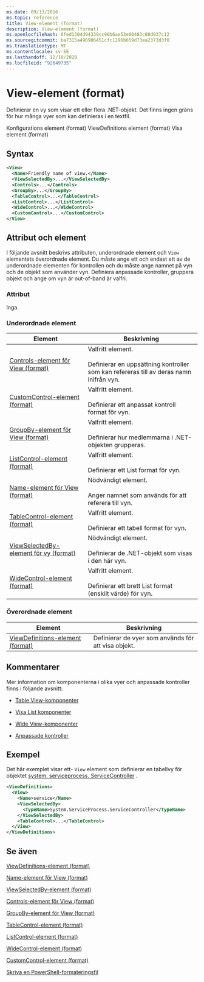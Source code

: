 ```yaml
---
ms.date: 09/13/2016
ms.topic: reference
title: View-element (format)
description: View-element (format)
ms.openlocfilehash: 6fed1304d94339cc90b6ae53e06483c08d937c12
ms.sourcegitcommit: ba7315a496986451cfc1296b659d73ea2373d3f0
ms.translationtype: MT
ms.contentlocale: sv-SE
ms.lasthandoff: 12/10/2020
ms.locfileid: "92649735"
---
```

# <a name="view-element-format"></a>View-element (format)

Definierar en vy som visar ett eller flera .NET-objekt. Det finns ingen gräns för hur många vyer som kan definieras i en textfil.

Konfigurations element (format) ViewDefinitions element (format) Visa element (format)

## <a name="syntax"></a>Syntax

```xml
<View>
  <Name>Friendly name of view.</Name>
  <ViewSelectedBy>...</ViewSelectedBy>
  <Controls>...</Controls>
  <GroupBy>...</GroupBy>
  <TableControl>...</TableControl>
  <ListControl>...</ListControl>
  <WideControl>...</WideControl>
  <CustomControl>...</CustomControl>
</View>
```

## <a name="attributes-and-elements"></a>Attribut och element

I följande avsnitt beskrivs attributen, underordnade element och `View` elementets överordnade element. Du måste ange ett och endast ett av de underordnade elementen för kontrollen och du måste ange namnet på vyn och de objekt som använder vyn. Definiera anpassade kontroller, gruppera objekt och ange om vyn är out-of-band är valfri.

### <a name="attributes"></a>Attribut

Inga.

### <a name="child-elements"></a>Underordnade element

|Element|Beskrivning|
|-------------|-----------------|
|[Controls-element för View (format)](./controls-element-for-view-format.md)|Valfritt element.<br /><br /> Definierar en uppsättning kontroller som kan refereras till av deras namn inifrån vyn.|
|[CustomControl-element (format)](./customcontrol-element-for-groupby-format.md)|Valfritt element.<br /><br /> Definierar ett anpassat kontroll format för vyn.|
|[GroupBy-element för View (format)](./groupby-element-for-view-format.md)|Valfritt element.<br /><br /> Definierar hur medlemmarna i .NET-objekten grupperas.|
|[ListControl-element (format)](./listcontrol-element-format.md)|Valfritt element.<br /><br /> Definierar ett List format för vyn.|
|[Name-element för View (format)](./name-element-for-view-format.md)|Nödvändigt element.<br /><br /> Anger namnet som används för att referera till vyn.|
|[TableControl-element (format)](./tablecontrol-element-format.md)|Valfritt element.<br /><br /> Definierar ett tabell format för vyn.|
|[ViewSelectedBy-element för vy (format)](./viewselectedby-element-format.md)|Nödvändigt element.<br /><br /> Definierar de .NET-objekt som visas i den här vyn.|
|[WideControl-element (format)](./widecontrol-element-format.md)|Valfritt element.<br /><br /> Definierar ett brett List format (enskilt värde) för vyn.|

### <a name="parent-elements"></a>Överordnade element

|Element|Beskrivning|
|-------------|-----------------|
|[ViewDefinitions-element (format)](./viewdefinitions-element-format.md)|Definierar de vyer som används för att visa objekt.|

## <a name="remarks"></a>Kommentarer

Mer information om komponenterna i olika vyer och anpassade kontroller finns i följande avsnitt:

- [Table View-komponenter](./creating-a-table-view.md)

- [Visa List komponenter](./creating-a-list-view.md)

- [Wide View-komponenter](./creating-a-wide-view.md)

- [Anpassade kontroller](./creating-custom-controls.md)

## <a name="example"></a>Exempel

Det här exemplet visar ett- `View` element som definierar en tabellvy för objektet [system. serviceprocess. ServiceController](/dotnet/api/System.ServiceProcess.ServiceController) .

```xml
<ViewDefinitions>
  <View>
    <Name>service</Name>
    <ViewSelectedBy>
      <TypeName>System.ServiceProcess.ServiceController</TypeName>
    </ViewSelectedBy>
    <TableControl>...</TableControl>
  </View>
</ViewDefinitions>

```

## <a name="see-also"></a>Se även

[ViewDefinitions-element (format)](./viewdefinitions-element-format.md)

[Name-element för View (format)](./name-element-for-view-format.md)

[ViewSelectedBy-element (format)](./viewselectedby-element-format.md)

[Controls-element för View (format)](./controls-element-for-view-format.md)

[GroupBy-element för View (format)](./groupby-element-for-view-format.md)

[TableControl-element (format)](./tablecontrol-element-format.md)

[ListControl-element (format)](./listcontrol-element-format.md)

[WideControl-element (format)](./widecontrol-element-format.md)

[CustomControl-element (format)](./customcontrol-element-for-groupby-format.md)

[Skriva en PowerShell-formateringsfil](./writing-a-powershell-formatting-file.md)
